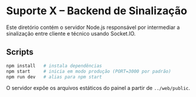 # Suporte X – Backend de Sinalização

Este diretório contém o servidor Node.js responsável por intermediar a sinalização entre cliente e técnico usando Socket.IO.

## Scripts

```bash
npm install   # instala dependências
npm start     # inicia em modo produção (PORT=3000 por padrão)
npm run dev   # alias para npm start
```

O servidor expõe os arquivos estáticos do painel a partir de `../web/public`.

